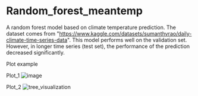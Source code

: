 # Random_forest_meantemp
A random forest model based on climate temperature prediction. The dataset comes from "https://www.kaggle.com/datasets/sumanthvrao/daily-climate-time-series-data". This model performs well on the validation set. However, in longer time series (test set), the performance of the prediction decreased significantly.

Plot example

Plot_1
![image](https://github.com/user-attachments/assets/92f9f9ed-e1ce-4251-af67-d74ea4c67ab3)

Plot_2
![tree_visualization](https://github.com/user-attachments/assets/a4271b4d-075a-4cdb-9006-9e366415db7f)
